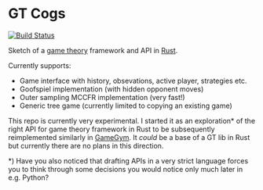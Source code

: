 # GT Cogs
[![Build Status](https://travis-ci.org/gavento/gtcogs.svg?branch=master)](https://travis-ci.org/gavento/gtcogs)

Sketch of a [game theory](https://en.wikipedia.org/wiki/Game_theory) framework and API in [Rust](https://www.rust-lang.org/).

Currently supports:
* Game interface with history, obsevations, active player, strategies etc.
* Goofspiel implementation (with hidden opponent moves)
* Outer sampling MCCFR implementation (very fast!)
* Generic tree game (currently limited to copying an existing game)

This repo is currently very experimental. I started it as an exploration* of the right API for game theory
framework in Rust to be subsequently reimplemented similarly in [GameGym](https://github.com/gavento/gamegym).
It *could* be a base of a GT lib in Rust but currently there are no plans in this direction.

*) Have you also noticed that drafting APIs in a very strict language forces you to think through some
decisions you would notice only much later in e.g. Python?

